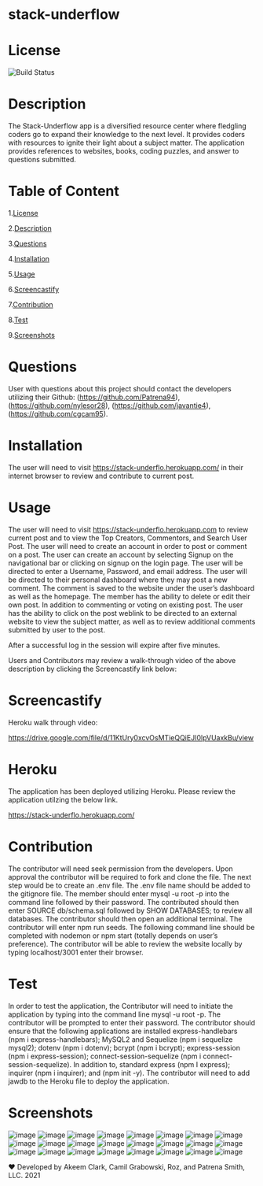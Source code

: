 # stack-underflow
 
# License
   
![Build Status](https://img.shields.io/github/license/Patrena94/stack-underflow)  


 # Description

The Stack-Underflow app is a diversified resource center where fledgling coders go to expand their knowledge to the next level. It provides coders with resources to ignite their light about a subject matter.  The application provides references to websites, books, coding puzzles, and answer to questions submitted.


 # Table of Content 
 1.[License](#License)

 2.[Description](#Description)

 3.[Questions](#Questions)

 4.[Installation](#Installation)

 5.[Usage](#Usage)

 6.[Screencastify](#Screencastify)

 7.[Contribution](#Contribution)

 8.[Test](#Test)

 9.[Screenshots](#Screenshots)

 # Questions  

User with questions about this project should contact the developers utilizing their Github: (https://github.com/Patrena94),(https://github.com/nylesor28), (https://github.com/javantie4),(https://github.com/cgcam95). 
 

 
# Installation
 The user will need to visit https://stack-underflo.herokuapp.com/ in their internet browser to review and contribute to current post.    

# Usage
The user will need to visit https://stack-underflo.herokuapp.com to review current post and to view the Top Creators, Commentors, and Search User Post.  The user will need to create an account in order to post or comment on a post.  The user can create an account by selecting Signup on the navigational bar or clicking on signup on the login page. 
The user will be directed to enter a Username, Password, and email address.  The user will be directed to their personal dashboard where they may post a new comment.  The comment is saved to the website under the user’s dashboard as well as the homepage.  The member has the ability to delete or edit their own post.  In addition to commenting or voting on existing post. The user has the ability to click on the post weblink to be directed to an external website to view the subject matter, as well as to review additional comments submitted by user to the post. 

After a successful log in the session will expire after five minutes. 

Users and Contributors may review a walk-through video of the above description by clicking the Screencastify link below:

# Screencastify

Heroku walk through video:

https://drive.google.com/file/d/11KtUry0xcvOsMTieQQiEJI0lpVUaxkBu/view

# Heroku
The application has been deployed utilizing Heroku. Please review the application utilzing the below link.

https://stack-underflo.herokuapp.com/
  
# Contribution
The contributor will need seek permission from the developers. Upon approval the contributor will be required to fork and clone the file. The next step would be to create an .env file. The .env file name should be added to the gitignore file. The member should enter mysql -u root -p into the command line followed by their password.  The contributed should then enter SOURCE db/schema.sql followed by SHOW DATABASES; to review all databases.  The contributor should then open an additional terminal.  The contributor will enter npm run seeds.  The following command line should be completed with nodemon or npm start (totally depends on user’s preference). The contributor will be able to review the website locally by typing localhost/3001 enter their browser. 

# Test
In order to test the application, the Contributor will need to initiate the application by typing into the command line mysql -u root -p.  The contributor will be prompted to enter their password. The contributor should ensure that the following applications are installed express-handlebars (npm i express-handlebars); MySQL2 and Sequelize (npm i sequelize mysql2); dotenv (npm i dotenv); bcrypt (npm i bcrypt); express-session (npm i express-session); connect-session-sequelize (npm i connect-session-sequelize). In addition to, standard express (npm I express); inquirer (npm i inquirer); and (npm init -y).  The contributor will need to add jawdb to the Heroku file to deploy the application. 

# Screenshots
![image](https://user-images.githubusercontent.com/83892241/131596909-30c2dc88-938d-4bdb-a7ad-2e26499a7ca9.png)
![image](https://user-images.githubusercontent.com/83892241/131597391-5c0cb7a9-e28a-4c54-8871-ac008b42e821.png)
![image](https://user-images.githubusercontent.com/83892241/131597446-1ca5eff0-0298-4077-985f-164f2465b04f.png)
![image](https://user-images.githubusercontent.com/83892241/131597572-ae800bb2-b9e3-455e-8453-5b95f0055f08.png)
![image](https://user-images.githubusercontent.com/83892241/131597603-b4c8c086-ee6e-42dd-a4e2-42216e216c56.png)
![image](https://user-images.githubusercontent.com/83892241/131597691-9910e9d7-2be8-4f7c-8167-aa35d9e2e95a.png)
![image](https://user-images.githubusercontent.com/83892241/131597758-82622781-fee8-4a21-b1b9-1bfbe1beadf9.png)
![image](https://user-images.githubusercontent.com/83892241/131597879-2f7f31b0-63cd-4e0a-a5bf-1238161a0fba.png)
![image](https://user-images.githubusercontent.com/83892241/131597924-ec564fba-4cac-4884-ae20-0eccad753969.png)
![image](https://user-images.githubusercontent.com/83892241/131597973-9f40ee37-3d81-46c2-97ea-5c8d6374aa7e.png)
![image](https://user-images.githubusercontent.com/83892241/131598014-84d1e9a6-43d7-4e2b-ba01-b3b6021f5cce.png)
![image](https://user-images.githubusercontent.com/83892241/131598047-a1a93795-92c8-4e39-b586-56daeaf0ef15.png)
![image](https://user-images.githubusercontent.com/83892241/131598080-7f40d34f-5685-4586-bb58-506a019b0d2b.png)
![image](https://user-images.githubusercontent.com/83892241/131598144-f96a5f03-f911-484b-b6f7-caf97b7036bf.png)
![image](https://user-images.githubusercontent.com/83892241/131598167-e237de7a-ef99-4361-bbee-cbc05aac4a01.png)
![image](https://user-images.githubusercontent.com/83892241/131598224-10b27ba1-b34b-4a9a-a0a8-f3c0e2fb0381.png)
![image](https://user-images.githubusercontent.com/83892241/131598274-45099f5b-f1df-4983-b5d9-59a9109f4902.png)
![image](https://user-images.githubusercontent.com/83892241/131598304-0f95085d-1c8f-4f12-ab7b-e7c835c83911.png)
![image](https://user-images.githubusercontent.com/83892241/131598424-e803c188-7e72-4251-a3eb-af8cb7ed4eb4.png)
![image](https://user-images.githubusercontent.com/83892241/131598449-6c25ba73-4bf5-4568-812c-872ab4d74c8f.png)
![image](https://user-images.githubusercontent.com/83892241/131598504-fb3ae49b-c288-49b6-bb10-fdcc7efe1c4a.png)
![image](https://user-images.githubusercontent.com/83892241/131598539-0eb2eeec-616a-4cc4-a1c2-abec4171c1ba.png)
![image](https://user-images.githubusercontent.com/83892241/131598570-d13093c9-c880-44df-b553-f2df69963f12.png)
![image](https://user-images.githubusercontent.com/83892241/131598600-88012348-d603-4532-a6a8-7566b92dcc72.png)

❤️ Developed by Akeem Clark, Camil Grabowski, Roz, and Patrena Smith, LLC. 2021

 